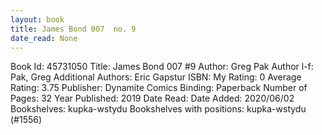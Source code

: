 ```yaml
---
layout: book
title: James Bond 007  no. 9
date_read: None
---
```


Book Id: 45731050
Title: James Bond 007 #9
Author: Greg Pak
Author l-f: Pak, Greg
Additional Authors: Eric Gapstur
ISBN: 
My Rating: 0
Average Rating: 3.75
Publisher: Dynamite Comics
Binding: Paperback
Number of Pages: 32
Year Published: 2019
Date Read: 
Date Added: 2020/06/02
Bookshelves: kupka-wstydu
Bookshelves with positions: kupka-wstydu (#1556)

